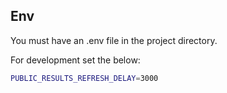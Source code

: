 ## Env

You must have an .env file in the project directory.

For development set the below:

```sh
PUBLIC_RESULTS_REFRESH_DELAY=3000
```
